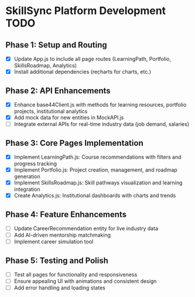 # SkillSync Platform Development TODO

## Phase 1: Setup and Routing
- [x] Update App.js to include all page routes (LearningPath, Portfolio, SkillsRoadmap, Analytics)
- [x] Install additional dependencies (recharts for charts, etc.)

## Phase 2: API Enhancements
- [x] Enhance base44Client.js with methods for learning resources, portfolio projects, institutional analytics
- [x] Add mock data for new entities in MockAPI.js
- [ ] Integrate external APIs for real-time industry data (job demand, salaries)

## Phase 3: Core Pages Implementation
- [x] Implement LearningPath.js: Course recommendations with filters and progress tracking
- [x] Implement Portfolio.js: Project creation, management, and roadmap generation
- [x] Implement SkillsRoadmap.js: Skill pathways visualization and learning integration
- [x] Create Analytics.js: Institutional dashboards with charts and trends

## Phase 4: Feature Enhancements
- [ ] Update CareerRecommendation entity for live industry data
- [ ] Add AI-driven mentorship matchmaking
- [ ] Implement career simulation tool

## Phase 5: Testing and Polish
- [ ] Test all pages for functionality and responsiveness
- [ ] Ensure appealing UI with animations and consistent design
- [ ] Add error handling and loading states
